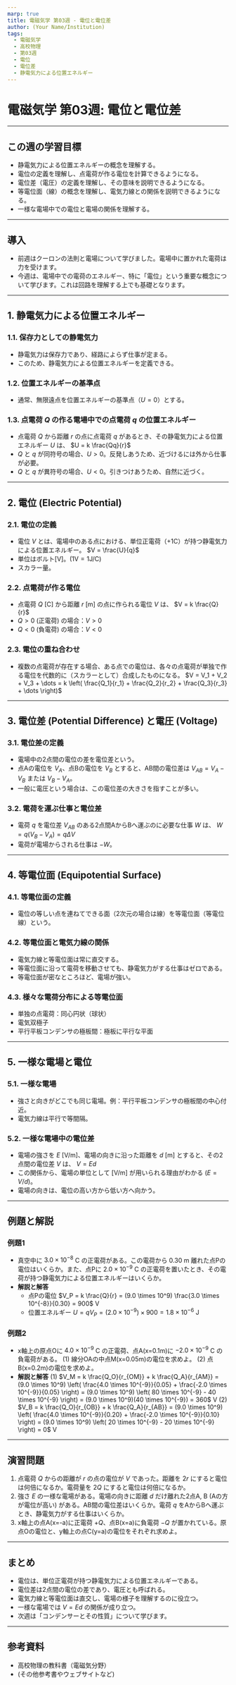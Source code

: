 ```yaml
---
marp: true
title: 電磁気学 第03週 - 電位と電位差
author: (Your Name/Institution)
tags:
  - 電磁気学
  - 高校物理
  - 第03週
  - 電位
  - 電位差
  - 静電気力による位置エネルギー
---
```


# 電磁気学 第03週: 電位と電位差

---

## この週の学習目標
- 静電気力による位置エネルギーの概念を理解する。
- 電位の定義を理解し、点電荷が作る電位を計算できるようになる。
- 電位差（電圧）の定義を理解し、その意味を説明できるようになる。
- 等電位面（線）の概念を理解し、電気力線との関係を説明できるようになる。
- 一様な電場中での電位と電場の関係を理解する。

---

## 導入
- 前週はクーロンの法則と電場について学びました。電場中に置かれた電荷は力を受けます。
- 今週は、電場中での電荷のエネルギー、特に「電位」という重要な概念について学びます。これは回路を理解する上でも基礎となります。

---

## 1. 静電気力による位置エネルギー
### 1.1. 保存力としての静電気力
- 静電気力は保存力であり、経路によらず仕事が定まる。
- このため、静電気力による位置エネルギーを定義できる。

### 1.2. 位置エネルギーの基準点
- 通常、無限遠点を位置エネルギーの基準点（$U=0$）とする。

### 1.3. 点電荷 $Q$ の作る電場中での点電荷 $q$ の位置エネルギー
- 点電荷 $Q$ から距離 $r$ の点に点電荷 $q$ があるとき、その静電気力による位置エネルギー $U$ は、
  $U = k \frac{Qq}{r}$
- $Q$ と $q$ が同符号の場合、$U > 0$。反発しあうため、近づけるには外から仕事が必要。
- $Q$ と $q$ が異符号の場合、$U < 0$。引きつけあうため、自然に近づく。

---

## 2. 電位 (Electric Potential)
### 2.1. 電位の定義
- 電位 $V$ とは、電場中のある点における、単位正電荷（$+1$C）が持つ静電気力による位置エネルギー。
  $V = \frac{U}{q}$
- 単位はボルト[V]。($1 \mathrm{V} = 1 \mathrm{J/C}$)
- スカラー量。

### 2.2. 点電荷が作る電位
- 点電荷 $Q$ [C] から距離 $r$ [m] の点に作られる電位 $V$ は、
  $V = k \frac{Q}{r}$
- $Q > 0$ (正電荷) の場合：$V > 0$
- $Q < 0$ (負電荷) の場合：$V < 0$

### 2.3. 電位の重ね合わせ
- 複数の点電荷が存在する場合、ある点での電位は、各々の点電荷が単独で作る電位を代数的に（スカラーとして）合成したものになる。
  $V = V_1 + V_2 + V_3 + \dots = k \left( \frac{Q_1}{r_1} + \frac{Q_2}{r_2} + \frac{Q_3}{r_3} + \dots \right)$

---

## 3. 電位差 (Potential Difference) と電圧 (Voltage)
### 3.1. 電位差の定義
- 電場中の2点間の電位の差を電位差という。
- 点Aの電位を $V_A$、点Bの電位を $V_B$ とすると、AB間の電位差は $V_{AB} = V_A - V_B$ または $V_B - V_A$。
- 一般に電圧という場合は、この電位差の大きさを指すことが多い。

### 3.2. 電荷を運ぶ仕事と電位差
- 電荷 $q$ を電位差 $V_{AB}$ のある2点間AからBへ運ぶのに必要な仕事 $W$ は、
  $W = q(V_B - V_A) = q \Delta V$
- 電荷が電場からされる仕事は $-W$。

---

## 4. 等電位面 (Equipotential Surface)
### 4.1. 等電位面の定義
- 電位の等しい点を連ねてできる面（2次元の場合は線）を等電位面（等電位線）という。

### 4.2. 等電位面と電気力線の関係
- 電気力線と等電位面は常に直交する。
- 等電位面に沿って電荷を移動させても、静電気力がする仕事はゼロである。
- 等電位面が密なところほど、電場が強い。

### 4.3. 様々な電荷分布による等電位面
- 単独の点電荷：同心円状（球状）
- 電気双極子
- 平行平板コンデンサの極板間：極板に平行な平面

---

## 5. 一様な電場と電位
### 5.1. 一様な電場
- 強さと向きがどこでも同じ電場。例：平行平板コンデンサの極板間の中心付近。
- 電気力線は平行で等間隔。

### 5.2. 一様な電場中の電位差
- 電場の強さを $E$ [V/m]、電場の向きに沿った距離を $d$ [m] とすると、その2点間の電位差 $V$ は、
  $V = Ed$
- この関係から、電場の単位として [V/m] が用いられる理由がわかる ($E = V/d$)。
- 電場の向きは、電位の高い方から低い方へ向かう。

---

## 例題と解説
### 例題1
- 真空中に $3.0 \times 10^{-8}$ C の正電荷がある。この電荷から $0.30$ m 離れた点Pの電位はいくらか。また、点Pに $2.0 \times 10^{-9}$ C の正電荷を置いたとき、その電荷が持つ静電気力による位置エネルギーはいくらか。
- **解説と解答**
  - 点Pの電位 $V_P = k \frac{Q}{r} = (9.0 \times 10^9) \frac{3.0 \times 10^{-8}}{0.30} = 900$ V
  - 位置エネルギー $U = qV_P = (2.0 \times 10^{-9}) \times 900 = 1.8 \times 10^{-6}$ J

### 例題2
- x軸上の原点Oに $4.0 \times 10^{-9}$ C の正電荷、点A(x=0.1m)に $-2.0 \times 10^{-9}$ C の負電荷がある。
  (1) 線分OAの中点M(x=0.05m)の電位を求めよ。
  (2) 点B(x=0.2m)の電位を求めよ。
- **解説と解答**
  (1) $V_M = k \frac{Q_O}{r_{OM}} + k \frac{Q_A}{r_{AM}} = (9.0 \times 10^9) \left( \frac{4.0 \times 10^{-9}}{0.05} + \frac{-2.0 \times 10^{-9}}{0.05} \right) = (9.0 \times 10^9) \left( 80 \times 10^{-9} - 40 \times 10^{-9} \right) = (9.0 \times 10^9)(40 \times 10^{-9}) = 360$ V
  (2) $V_B = k \frac{Q_O}{r_{OB}} + k \frac{Q_A}{r_{AB}} = (9.0 \times 10^9) \left( \frac{4.0 \times 10^{-9}}{0.20} + \frac{-2.0 \times 10^{-9}}{0.10} \right) = (9.0 \times 10^9) \left( 20 \times 10^{-9} - 20 \times 10^{-9} \right) = 0$ V

---

## 演習問題
1. 点電荷 $Q$ からの距離が $r$ の点の電位が $V$ であった。距離を $2r$ にすると電位は何倍になるか。電荷量を $2Q$ にすると電位は何倍になるか。
2. 強さ $E$ の一様な電場がある。電場の向きに距離 $d$ だけ離れた2点A, B (Aの方が電位が高い) がある。AB間の電位差はいくらか。電荷 $q$ をAからBへ運ぶとき、静電気力がする仕事はいくらか。
3. x軸上の点A(x=-a)に正電荷 $+Q$、点B(x=a)に負電荷 $-Q$ が置かれている。原点Oの電位と、y軸上の点C(y=a)の電位をそれぞれ求めよ。

---

## まとめ
- 電位は、単位正電荷が持つ静電気力による位置エネルギーである。
- 電位差は2点間の電位の差であり、電圧とも呼ばれる。
- 電気力線と等電位面は直交し、電場の様子を理解するのに役立つ。
- 一様な電場では $V=Ed$ の関係が成り立つ。
- 次週は「コンデンサーとその性質」について学びます。

---

## 参考資料
- 高校物理の教科書（電磁気分野）
- (その他参考書やウェブサイトなど)
